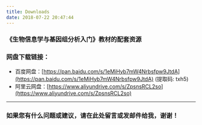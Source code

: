 ```yaml
---
title: Downloads
date: 2018-07-22 20:47:44
---
```


### 《生物信息学与基因组分析入门》教材的配套资源

###	网盘下载链接： 

* 百度网盘：[https://pan.baidu.com/s/1eMiHyb7mW4Nrbsfpw9JtdA](https://pan.baidu.com/s/1eMiHyb7mW4Nrbsfpw9JtdA) (提取码: txh5)
* 阿里云网盘：[https://www.aliyundrive.com/s/ZpsnsRCL2so](https://www.aliyundrive.com/s/ZpsnsRCL2so)

<hr>

### 如果您有什么问题或建议，请在此处留言或发邮件给我，谢谢！